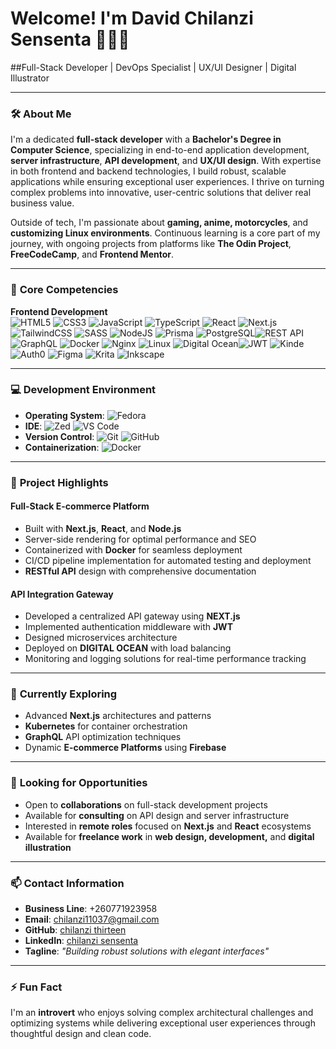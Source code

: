 # Welcome! I'm David Chilanzi Sensenta 👨‍💻🎨
##Full-Stack Developer | DevOps Specialist | UX/UI Designer | Digital Illustrator


---

### 🛠️ **About Me**  
I'm a dedicated **full-stack developer** with a **Bachelor's Degree in Computer Science**, specializing in end-to-end application development, **server infrastructure**, **API development**, and **UX/UI design**. With expertise in both frontend and backend technologies, I build robust, scalable applications while ensuring exceptional user experiences. I thrive on turning complex problems into innovative, user-centric solutions that deliver real business value.

Outside of tech, I'm passionate about **gaming, anime, motorcycles**, and **customizing Linux environments**. Continuous learning is a core part of my journey, with ongoing projects from platforms like **The Odin Project**, **FreeCodeCamp**, and **Frontend Mentor**.

---

### 💼 **Core Competencies**  

**Frontend Development**  
![HTML5](https://img.shields.io/badge/html5-%23E34F26.svg?style=for-the-badge&logo=html5&logoColor=white)  ![CSS3](https://img.shields.io/badge/css3-%231572B6.svg?style=for-the-badge&logo=css3&logoColor=white)  ![JavaScript](https://img.shields.io/badge/javascript-%23323330.svg?style=for-the-badge&logo=javascript&logoColor=%23F7DF1E)  ![TypeScript](https://img.shields.io/badge/typescript-%23007ACC.svg?style=for-the-badge&logo=typescript&logoColor=white)  ![React](https://img.shields.io/badge/react-%2320232a.svg?style=for-the-badge&logo=react&logoColor=%2361DAFB)  ![Next.js](https://img.shields.io/badge/Next.js-000000?style=for-the-badge&logo=next.js&logoColor=white)  ![TailwindCSS](https://img.shields.io/badge/tailwindcss-%2338B2AC.svg?style=for-the-badge&logo=tailwind-css&logoColor=white)  ![SASS](https://img.shields.io/badge/SASS-hotpink.svg?style=for-the-badge&logo=SASS&logoColor=white)  ![NodeJS](https://img.shields.io/badge/node.js-6DA55F?style=for-the-badge&logo=node.js&logoColor=white)  ![Prisma](https://img.shields.io/badge/Prisma-2D3748?style=for-the-badge&logo=prisma&logoColor=white)   ![PostgreSQL](https://img.shields.io/badge/postgresql-%23316192.svg?style=for-the-badge&logo=postgresql&logoColor=white)![REST API](https://img.shields.io/badge/REST%20API-FF5733?style=for-the-badge&logo=api&logoColor=white)  ![GraphQL](https://img.shields.io/badge/-GraphQL-E10098?style=for-the-badge&logo=graphql&logoColor=white) ![Docker](https://img.shields.io/badge/docker-%230db7ed.svg?style=for-the-badge&logo=docker&logoColor=white)  ![Nginx](https://img.shields.io/badge/nginx-%23009639.svg?style=for-the-badge&logo=nginx&logoColor=white)  ![Linux](https://img.shields.io/badge/Linux-FCC624?style=for-the-badge&logo=linux&logoColor=black)  ![Digital Ocean](https://img.shields.io/badge/DigitalOcean-%230167ff.svg?style=for-the-badge&logo=digitalOcean&logoColor=white)![JWT](https://img.shields.io/badge/JWT-black?style=for-the-badge&logo=JSON%20web%20tokens)  ![Kinde](https://img.shields.io/badge/Kinde-000000?style=for-the-badge&logo=kinde&logoColor=white)  ![Auth0](https://img.shields.io/badge/Auth0-EB5424?style=for-the-badge&logo=auth0&logoColor=white) ![Figma](https://img.shields.io/badge/Figma-%23F24E1E.svg?style=for-the-badge&logo=figma&logoColor=white)  ![Krita](https://img.shields.io/badge/Krita-203759?style=for-the-badge&logo=krita&logoColor=EEF37B)  ![Inkscape](https://img.shields.io/badge/Inkscape-e0e0e0?style=for-the-badge&logo=inkscape&logoColor=080A13)  

---

### 💻 **Development Environment**  
- **Operating System**: ![Fedora](https://img.shields.io/badge/Fedora-294172?style=for-the-badge&logo=fedora&logoColor=white)  
- **IDE**: ![Zed](https://img.shields.io/badge/Zed-1B1B1F?style=for-the-badge&logo=zed&logoColor=white) ![VS Code](https://img.shields.io/badge/Visual%20Studio%20Code-0078d7.svg?style=for-the-badge&logo=visual-studio-code&logoColor=white)  
- **Version Control**: ![Git](https://img.shields.io/badge/git-%23F05033.svg?style=for-the-badge&logo=git&logoColor=white) ![GitHub](https://img.shields.io/badge/github-%23121011.svg?style=for-the-badge&logo=github&logoColor=white)
- **Containerization**: ![Docker](https://img.shields.io/badge/docker-%230db7ed.svg?style=for-the-badge&logo=docker&logoColor=white)

---

### 🚀 **Project Highlights**

#### Full-Stack E-commerce Platform
- Built with **Next.js**, **React**, and **Node.js**
- Server-side rendering for optimal performance and SEO
- Containerized with **Docker** for seamless deployment
- CI/CD pipeline implementation for automated testing and deployment
- **RESTful API** design with comprehensive documentation

#### API Integration Gateway
- Developed a centralized API gateway using **NEXT.js**
- Implemented authentication middleware with **JWT**
- Designed microservices architecture
- Deployed on **DIGITAL OCEAN** with load balancing
- Monitoring and logging solutions for real-time performance tracking

---

### 🌱 **Currently Exploring**  
- Advanced **Next.js** architectures and patterns
- **Kubernetes** for container orchestration
- **GraphQL** API optimization techniques
- Dynamic **E-commerce Platforms** using **Firebase**

---

### 🤝 **Looking for Opportunities**  
- Open to **collaborations** on full-stack development projects
- Available for **consulting** on API design and server infrastructure
- Interested in **remote roles** focused on **Next.js** and **React** ecosystems
- Available for **freelance work** in **web design, development,** and **digital illustration**

---

### 📫 **Contact Information**  
- **Business Line**: +260771923958  
- **Email**: chilanzi11037@gmail.com  
- **GitHub**: [chilanzi thirteen](https://github.com/Chilanzi-thirt33n)
- **LinkedIn**: [chilanzi sensenta](https://linkedin.com/in/chilanzi-sensenta-51bba2240)
- **Tagline**: *"Building robust solutions with elegant interfaces"*  

---

### ⚡ **Fun Fact**  
I'm an **introvert** who enjoys solving complex architectural challenges and optimizing systems while delivering exceptional user experiences through thoughtful design and clean code.
